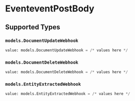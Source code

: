 # EventeventPostBody


## Supported Types

### `models.DocumentUpdateWebhook`

```python
value: models.DocumentUpdateWebhook = /* values here */
```

### `models.DocumentDeleteWebhook`

```python
value: models.DocumentDeleteWebhook = /* values here */
```

### `models.EntityExtractedWebhook`

```python
value: models.EntityExtractedWebhook = /* values here */
```

